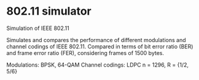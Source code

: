 # 802.11 simulator
 Simulation of IEEE 802.11

 Simulates and compares the performance of different modulations and channel codings of IEEE 802.11. Compared in terms of bit error ratio (BER) and frame error ratio (FER), considering frames of 1500 bytes.

 Modulations:  BPSK, 64-QAM
 Channel codings: LDPC n = 1296, R = {1/2, 5/6}